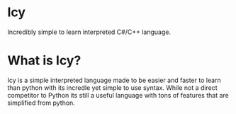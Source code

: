 # Icy
Incredibly simple to learn interpreted C#/C++ language.

# What is Icy?
<p>Icy is a simple interpreted language made to be easier and faster to learn than python with its incredle yet simple to use syntax. While not a direct competitor to Python its still a useful language with tons of features that are simplified from python.

